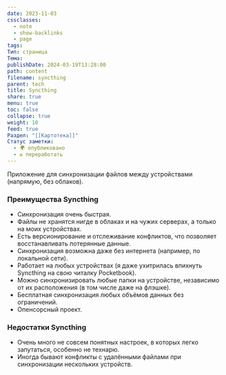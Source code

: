 ```yaml
---
date: 2023-11-03
cssclasses:
  - note
  - show-backlinks
  - page
tags: 
Тип: страница
Тема: 
publishDate: 2024-03-19T13:28:00
path: content
filename: syncthing
parent: tech
title: Syncthing
share: true
menu: true
toc: false
collapse: true
weight: 10
feed: true
Раздел: "[[Картотека]]"
Статус заметки:
  - 🌍 опубликовано
  - ♻️ переработать
---
```


Приложение для синхронизации файлов между устройствами (напрямую, без облаков).
### Преимущества Syncthing

- Синхронизация очень быстрая.
- Файлы не хранятся нигде в облаках и на чужих серверах, а только на моих устройствах.
- Есть версионирование и отслеживание конфликтов, что позволяет восстанавливать потерянные данные.
- Синхронизация возможна даже без интернета (например, по локальной сети).
- Работает на любых устройствах (я даже ухитрилась впихнуть Syncthing на свою читалку Pocketbook).
- Можно синхронизировать любые папки на устройстве, независимо от их расположения (в том числе даже на флэшке).
- Бесплатная синхронизация любых объёмов данных без ограничений.
- Опенсорсный проект.

### Недостатки Syncthing

- Очень много не совсем понятных настроек, в которых легко запутаться, особенно не технарю.
- Иногда бывают конфликты с удалёнными файлами при синхронизации нескольких устройств.

